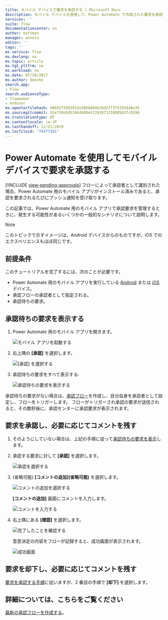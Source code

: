 ```yaml
---
title: モバイル デバイスで要求を承認する | Microsoft Docs
description: モバイル デバイスを使用して、Power Automate で作成された要求を承認します。
services: ''
suite: flow
documentationcenter: na
author: msftman
manager: anneta
editor: ''
tags: ''
ms.service: flow
ms.devlang: na
ms.topic: article
ms.tgt_pltfrm: na
ms.workload: na
ms.date: 07/20/2017
ms.author: deonhe
search.app:
- Flow
search.audienceType:
- flowmaker
- enduser
ms.openlocfilehash: 40692f5993652e386b084b2bd2ff375192448e35
ms.sourcegitcommit: 52e739e5d53464b80e572928f131890562fc0396
ms.translationtype: HT
ms.contentlocale: ja-JP
ms.lasthandoff: 11/21/2019
ms.locfileid: "74377301"
---
```

# <a name="approve-requests-on-your-mobile-device-by-using-power-automate"></a>Power Automate を使用してモバイル デバイスで要求を承認する
[!INCLUDE [view-pending-approvals](includes/cc-rebrand.md)]
フローによって承認者として識別された場合、Power Automate 用のモバイル アプリがインストール済みであると、承認を要求されるたびにプッシュ通知を受け取ります。

この記事では、Power Automate 用のモバイル アプリで承認要求を管理するときに、発生する可能性があるいくつかの一般的なシナリオについて説明します。

> [!NOTE]
> このトピックで示すイメージは、Android デバイスからのものですが、iOS でのエクスペリエンスもほぼ同じです。
> 
> 

## <a name="prerequisites"></a>前提条件
このチュートリアルを完了するには、次のことが必要です。

* Power Automate 用のモバイル アプリを実行している [Android](https://aka.ms/flowmobiledocsandroid) または [iOS](https://aka.ms/flowmobiledocsios) デバイス。
* 承認フローの承認者として指定される。
* 承認待ちの要求。

## <a name="view-pending-requests"></a>承認待ちの要求を表示する
1. Power Automate 用のモバイル アプリを開きます。
   
    ![モバイル アプリを起動する](./media/mobile-approvals/open-app.png)
2. 右上隅の **[承認]** を選択します。
   
    ![[承認] を選択する](./media/mobile-approvals/select-approvals.png)
3. 承認待ちの要求をすべて表示する:
   
    ![承認待ちの要求を表示する](./media/mobile-approvals/show-pending-approval-requests.png)

承認待ちの要求がない場合は、[承認フロー](modern-approvals.md)を作成し、自分自身を承認者として設定し、フローをトリガーします。 フローがトリガーされ承認の要求が送信されると、その数秒後に、承認センターに承認要求が表示されます。

## <a name="approve-requests-and-leave-an-optional-comment"></a>要求を承認し、必要に応じてコメントを残す
1. そのようにしていない場合は、上記の手順に従って[承認待ちの要求を表示](mobile-approvals.md#view-pending-requests)します。
2. 承認する要求に対して **[承認]** を選択します。
   
    ![承認を選択する](./media/mobile-approvals/select-approve.png)
3. (省略可能) **[コメントの追加]\(省略可能)** を選択します。
   
    ![コメントの追加を選択する](./media/mobile-approvals/select-add-comment.png)
   
    **[コメントの追加]** 画面にコメントを入力します。
   
    ![コメントを入力する](./media/mobile-approvals/enter-comment-for-approval.png)
4. 右上隅にある **[確認]** を選択します。
   
    ![完了したことを確認する](./media/mobile-approvals/tap-confirm-button.png)
   
    意思決定の内容をフローが記録すると、成功画面が表示されます。
   
    ![成功画面](./media/mobile-approvals/approved.png)

## <a name="reject-requests-and-leave-an-optional-comment"></a>要求を却下し、必要に応じてコメントを残す
[要求を承認する手順](mobile-approvals.md#approve-requests-and-leave-an-optional-comment)に従いますが、2 番目の手順で **[却下]** を選択します。

## <a name="learn-more"></a>詳細については、こちらをご覧ください
[最新の承認フローを作成する](modern-approvals.md)。

